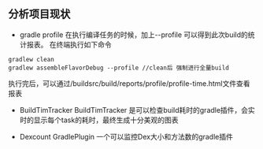 ## 分析项目现状
- gradle profile
在执行编译任务的时候，加上--profile 可以得到此次build的统计报表。
在终端执行如下命令
```shell
gradlew clean
gradlew assembleFlavorDebug --profile //clean后 强制进行全量build
```
执行完后，可以通过/buildsrc/build/reports/profile/profile-time.html文件查看报表

- BuildTimTracker
BuildTimTracker 是可以检查build耗时的gradle插件，会实时的显示每个task的耗时，最终生成十分美观的图表

- Dexcount GradlePlugin
一个可以监控Dex大小和方法数的gradle插件